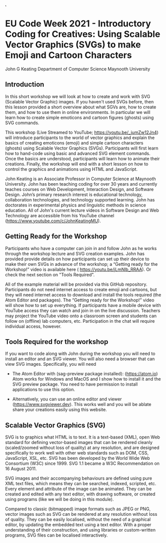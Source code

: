 ˛
# EU Code Week 2021 - Introductory Coding for Creatives: Using Scalable Vector Graphics (SVGs) to make Emoji and Cartoon Characters

John G Keating
Department of Computer Science
Maynooth University


## Introduction

In this short workshop we will look at how to create and work with SVG (Scalable Vector Graphic) images. If you haven't used SVGs before, then this lesson provided a short overview about what SGVs are, how to create them, and how to use them in online environments. In particular we will learn how to create simple emoticons and cartoon figures (ghosts) using SVG commands. 

This workshop (Live Streamed to YouTube; https://youtu.be/_jumZw12Jn4) will introduce participants to the world of vector graphics and explain the basics of creating emoticons (emoji) and simple cartoon characters (ghosts) using Scalable Vector Graphics (SVGs). Participants will first learn how to hand-code using basic and advanced SVG element commands. Once the basics are understood, participants will learn how to animate their creations. Finally, the workshop will end with a short lesson on how to control the graphics and animations using HTML and JavaScript. 

John Keating is an Associate Professor in Computer Science at Maynooth University. John has been teaching coding for over 30 years and currently teaches courses on Web Development, Interaction Design, and Software Design. John’s primary research interest is educational technology, collaboration technologies, and technology supported learning. John has doctorates in experimental physics and linguistic methods in science education. All of John's current lecture videos in Software Design and Web Technology are accessible from his YouTube channel (https://www.youtube.com/c/JohnKeatingMU).

## Getting Ready for the Workshop

Participants who have a computer can join in and follow John as he works through the workshop lecture and SVG creation examples. John has provided provide details on how participants can set up their device to make their own SVGs in advance of the workshop; a “Getting ready for the Workshop!” video is available here ( https://youtu.be/jLmNlb_RRAA). Or check the next section on "Tools Required".

All of the example material will be provided via this GitHub repository. Participants do not need internet access to create emoji and cartoons, but they will need internet access to download and install the tools required (the Atom Editor and packages). The “Getting ready for the Workshop!” video will show how to set up everything. If participants have a mobile device with YouTube access they can watch and join in on the live discussion. Teachers may project the YouTube video onto a classroom screen and students can follow on (offline) lab computers, etc. Participation in the chat will require individual access, however.

## Tools Required for the workshop

If you want to code along with John during the workshop you will need to install an editor and an SVG viewer. You will also need a browser that can view SVG images. Specifically, you will need

- The Atom Editor with (sag-preview package installed): (https://atom.io) Atom works for Windows and MacOS and I show how to install it and the SVG preview package. You need to have permission to install applications to use this option.

- Alternatively, you can use an online editor and viewer (https://www.svgviewer.dev). This works well and you will be ablate share your creations easily using this website.


## Scalable Vector Graphics (SVG)

SVG is to graphics what HTML is to text. It is a text-based (XML), open Web standard for defining vector-based images that can be rendered cleanly (scaled/zoomed without loss of quality) at any resolution, and are designed specifically to work well with other web standards such as DOM, CSS, JavaScript, XSL, etc. SVG has been developed by the World Wide Web Consortium (W3C) since 1999. SVG 1.1 became a W3C Recommendation on 16 August 2011.

SVG images and their accompanying behaviours are defined using pure XML text files, which means they can be searched, indexed, scripted, etc. Every element and attribute of the image can be animated. They can be created and edited with any text editor, with drawing software, or created using programs (like we will be doing in this module).

Compared to classic (bitmapped) image formats such as JPEG or PNG, vector images such as SVG can be rendered at any resolution without loss of quality. They can be easily localised,  without the need of a graphical editor, by updating the embedded text using a text editor. With a proper understanding of their construction, and using libraries or custom-written programs, SVG files can be localised interactively.
